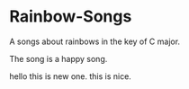 # Rainbow-Songs
A songs about rainbows in the key of C major.

The song is a happy song.

hello this is new one.
this is nice.
